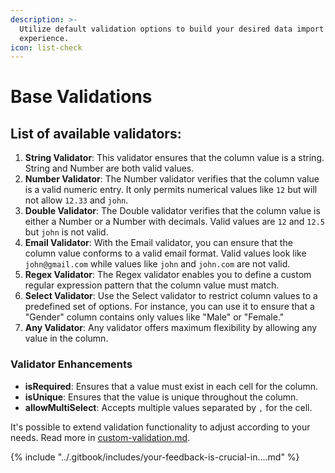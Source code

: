 ```yaml
---
description: >-
  Utilize default validation options to build your desired data import
  experience.
icon: list-check
---
```


# Base Validations

## List of available validators:

1. **String Validator**: This validator ensures that the column value is a string. String and Number are both valid values.
2. **Number Validator**: The Number validator verifies that the column value is a valid numeric entry. It only permits numerical values like `12` but will not allow `12.33` and `john`.
3. **Double Validator**: The Double validator verifies that the column value is either a Number or a Number with decimals. Valid values are `12` and `12.5` but `john` is not valid.
4. **Email Validator**: With the Email validator, you can ensure that the column value conforms to a valid email format. Valid values look like `john@gmail.com` while values like `john` and `john.com` are not valid.
5. **Regex Validator**: The Regex validator enables you to define a custom regular expression pattern that the column value must match.
6. **Select Validator**: Use the Select validator to restrict column values to a predefined set of options. For instance, you can use it to ensure that a "Gender" column contains only values like "Male" or "Female."
7. **Any Validator**: Any validator offers maximum flexibility by allowing any value in the column.

### Validator Enhancements

* **isRequired**: Ensures that a value must exist in each cell for the column.
* **isUnique**: Ensures that the value is unique throughout the column.
* **allowMultiSelect**: Accepts multiple values separated by `,` for the cell.

It's possible to extend validation functionality to adjust according to your needs. Read more in [custom-validation.md](../features/custom-validation.md "mention").

{% include "../.gitbook/includes/your-feedback-is-crucial-in....md" %}
